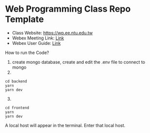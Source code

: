 # Web Programming Class Repo Template
- Class Website: https://wp.ee.ntu.edu.tw
- Webex Meeting Link: [Link](https://ntucc.webex.com/meet/cyhuang)
- Webex User Guide: [Link](https://hackmd.io/9H-sQ4krS_CgTsVr2BflRQ?view)


How to run the Code?

1. create mongo database, create and edit the .env file to connect to mongo
2. 
```
cd backend
yarn
yarn dev
```
3. 
```
cd frontend
yarn
yarn dev
```
A local host will appear in the terminal. Enter that local host. 